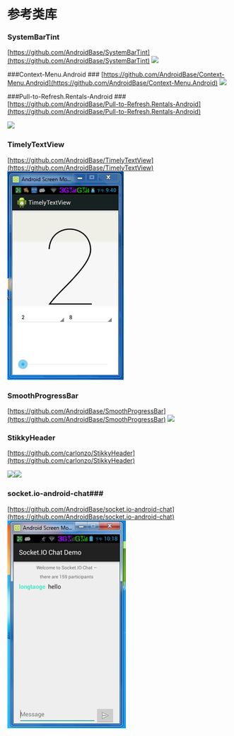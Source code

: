 # 参考类库 #

### SystemBarTint ###
[https://github.com/AndroidBase/SystemBarTint](https://github.com/AndroidBase/SystemBarTint)
![](https://camo.githubusercontent.com/fbbeaab2048f78e2d4974bb1559544c9f22eccae/68747470733a2f2f7261772e6769746875622e636f6d2f6a67696c66656c742f53797374656d42617254696e742f6d61737465722f73637265656e73686f742e706e67)

###Context-Menu.Android  ###
[https://github.com/AndroidBase/Context-Menu.Android](https://github.com/AndroidBase/Context-Menu.Android)
![](https://camo.githubusercontent.com/46c15734b552ce3afefa7efd1518909046b4677e/68747470733a2f2f6431337961637572716a676172612e636c6f756466726f6e742e6e65742f75736572732f3132353035362f73637265656e73686f74732f313738353237342f39396d696c65732d70726f66696c652d6c696768745f312d312d342e676966)

###Pull-to-Refresh.Rentals-Android ###
[https://github.com/AndroidBase/Pull-to-Refresh.Rentals-Android](https://github.com/AndroidBase/Pull-to-Refresh.Rentals-Android)

![](https://camo.githubusercontent.com/d406ac5a03a2b1fa5cf41fadc8d2408cb8709bdc/68747470733a2f2f6431337961637572716a676172612e636c6f756466726f6e742e6e65742f75736572732f3132353035362f73637265656e73686f74732f313635303331372f7265616c6573746174652d70756c6c5f312d322d332e676966)

### TimelyTextView ###
[https://github.com/AndroidBase/TimelyTextView](https://github.com/AndroidBase/TimelyTextView)
![](https://github.com/AndroidBase/TimelyTextView/raw/master/screenshot.gif)

### SmoothProgressBar ###
[https://github.com/AndroidBase/SmoothProgressBar](https://github.com/AndroidBase/SmoothProgressBar)
![](https://github.com/AndroidBase/SmoothProgressBar/raw/master/screenshots/SPB_sample.gif)

### StikkyHeader ###
[https://github.com/carlonzo/StikkyHeader](https://github.com/carlonzo/StikkyHeader)

![](https://raw.githubusercontent.com/carlonzo/StikkyHeader/develop/readme/example1.gif)![](https://raw.githubusercontent.com/carlonzo/StikkyHeader/develop/readme/example2.gif)

###  socket.io-android-chat###
[https://github.com/AndroidBase/socket.io-android-chat](https://github.com/AndroidBase/socket.io-android-chat)
![](https://github.com/AndroidBase/socket.io-android-chat/raw/master/chat.png)
